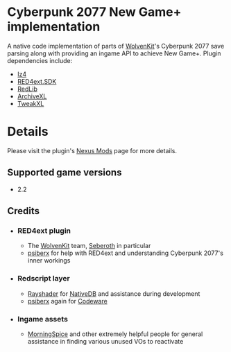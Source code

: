 # Cyberpunk 2077 New Game+ implementation
A native code implementation of parts of [WolvenKit](https://github.com/WolvenKit/WolvenKit)'s Cyberpunk 2077 save parsing along with providing an ingame API to achieve New Game+. 
Plugin dependencies include:
- [lz4](https://github.com/lz4/lz4)
- [RED4ext.SDK](https://github.com/WopsS/RED4ext.SDK)
- [RedLib](https://github.com/psiberx/cp2077-red-lib)
- [ArchiveXL](https://github.com/psiberx/cp2077-archive-xl)
- [TweakXL](https://github.com/psiberx/cp2077-tweak-xl)

# Details
Please visit the plugin's [Nexus Mods](https://www.nexusmods.com/cyberpunk2077/mods/15043) page for more details.

## Supported game versions
- 2.2

## Credits
- ### RED4ext plugin
    - The [WolvenKit](https://github.com/WolvenKit/WolvenKit) team, [Seberoth](https://github.com/seberoth) in particular
    - [psiberx](https://github.com/psiberx) for help with RED4ext and understanding Cyberpunk 2077's inner workings
- ### Redscript layer
    - [Rayshader](https://github.com/rayshader) for [NativeDB](https://nativedb.red4ext.com/) and assistance during development
    - [psiberx](https://github.com/psiberx) again for [Codeware](https://github.com/psiberx/cp2077-codeware)
- ### Ingame assets
    - [MorningSpice](https://github.com/MorningSpice) and other extremely helpful people for general assistance in finding various unused VOs to reactivate